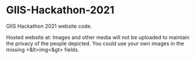 # GIIS-Hackathon-2021
GIIS Hackathon 2021 website code.

Hosted website at: 
Images and other media will not be uploaded to maintain the privacy of the people depicted. You could use your own images in the missing <&lt>img<&gt> fields.

